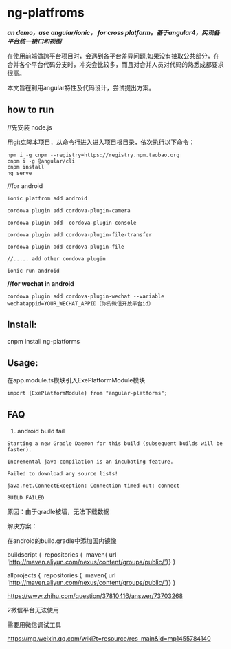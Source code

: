 # ng-platfroms
***an demo，use angular/ionic， for cross platform。基于angular4，实现各平台统一接口和视图***

在使用前端做跨平台项目时，会遇到各平台差异问题,如果没有抽取公共部分，在合并各个平台代码分支时，冲突会比较多，而且对合并人员对代码的熟悉成都要求很高。

本文旨在利用angular特性及代码设计，尝试提出方案。



## how to run



//先安装 node.js

用git克隆本项目，从命令行进入进入项目根目录，依次执行以下命令：

```
npm i -g cnpm --registry=https://registry.npm.taobao.org
cnpm i -g @angular/cli
cnpm install
ng serve

```







//for android 

```
ionic platfrom add android 

cordova plugin add cordova-plugin-camera

cordova plugin add  cordova-plugin-console 

cordova plugin add cordova-plugin-file-transfer

cordova plugin add cordova-plugin-file

//..... add other cordova plugin

ionic run android 
```



**//for wechat in android** 

```
cordova plugin add cordova-plugin-wechat --variable wechatappid=YOUR_WECHAT_APPID（你的微信开放平台id）
```



## Install:



 cnpm install ng-platforms



## Usage:



在app.module.ts模块引入ExePlatformModule模块

```
import {ExePlatformModule} from "angular-platforms";
```



## FAQ

1. android build fail 


`Starting a new Gradle Daemon for this build (subsequent builds will be faster).`

`Incremental java compilation is an incubating feature.`

`Failed to download any source lists!`

`java.net.ConnectException: Connection timed out: connect`



`BUILD FAILED`

原因：由于gradle被墙，无法下载数据

解决方案：

在android的build.gradle中添加国内镜像

buildscript {
​    repositories {
​        maven{ url 'http://maven.aliyun.com/nexus/content/groups/public/'}
​    }
}

allprojects {
​    repositories {
​        maven{ url 'http://maven.aliyun.com/nexus/content/groups/public/'}
​    }
}

https://www.zhihu.com/question/37810416/answer/73703268



2微信平台无法使用

需要用微信调试工具

https://mp.weixin.qq.com/wiki?t=resource/res_main&id=mp1455784140
